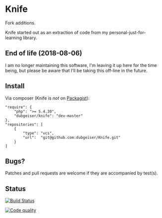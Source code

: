 # Knife

Fork additions.

Knife started out as an extraction of code from my personal-just-for-learning
library.

## End of life (2018-08-06)
I am no longer maintaining this software, I'm leaving it up here for the time being, but please be aware that I'll be taking this off-line in the future.


## Install

Via composer (Knife is _not_ on [Packagist](https://packagist.org/)):

    "require": {
        "php": ">= 5.4.30",
        "dubgeiser/knife": "dev-master"
    },
    "repositories": [
        {
            "type": "vcs",
            "url":  "git@github.com:dubgeiser/Knife.git"
        }
    ]


## Bugs?

Patches and pull requests are welcome if they are accompanied by test(s).


## Status

[![Build Status](https://travis-ci.org/dubgeiser/Knife.svg)](https://travis-ci.org/dubgeiser/Knife)

[![Code quality](https://scrutinizer-ci.com/g/dubgeiser/Knife/badges/quality-score.png?b=master)](https://scrutinizer-ci.com/g/dubgeiser/Knife)
